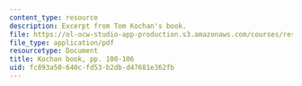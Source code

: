 ```yaml
---
content_type: resource
description: Excerpt from Tom Kochan's book.
file: https://ol-ocw-studio-app-production.s3.amazonaws.com/courses/res-15-003-shaping-the-future-of-work-15-662x-spring-2016/fc893a50640cfd53b2dbd47681e362fb_MITRES_15_003S16_pp100-106.pdf
file_type: application/pdf
resourcetype: Document
title: Kochan book, pp. 100-106
uid: fc893a50-640c-fd53-b2db-d47681e362fb
---
```


